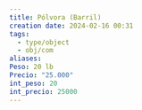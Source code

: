 ```yaml
---
title: Pólvora (Barril)
creation date: 2024-02-16 00:31
tags:
  - type/object
  - obj/com
aliases: 
Peso: 20 lb
Precio: "25.000"
int_peso: 20
int_precio: 25000
---
```


